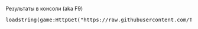 Результаты в консоли (aka F9)
<pre>
loadstring(game:HttpGet("https://raw.githubusercontent.com/TesterTD/rUNC/main/rUNC.lua"))()
<pre>

